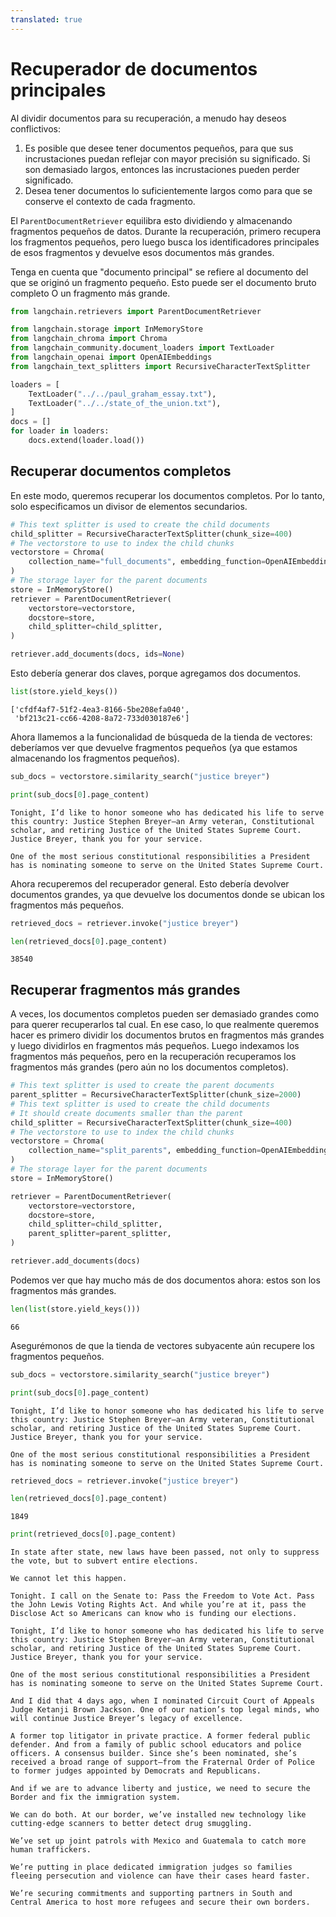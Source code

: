 ```yaml
---
translated: true
---
```


# Recuperador de documentos principales

Al dividir documentos para su recuperación, a menudo hay deseos conflictivos:

1. Es posible que desee tener documentos pequeños, para que sus incrustaciones puedan reflejar con mayor precisión su significado. Si son demasiado largos, entonces las incrustaciones pueden perder significado.
2. Desea tener documentos lo suficientemente largos como para que se conserve el contexto de cada fragmento.

El `ParentDocumentRetriever` equilibra esto dividiendo y almacenando fragmentos pequeños de datos. Durante la recuperación, primero recupera los fragmentos pequeños, pero luego busca los identificadores principales de esos fragmentos y devuelve esos documentos más grandes.

Tenga en cuenta que "documento principal" se refiere al documento del que se originó un fragmento pequeño. Esto puede ser el documento bruto completo O un fragmento más grande.

```python
from langchain.retrievers import ParentDocumentRetriever
```

```python
from langchain.storage import InMemoryStore
from langchain_chroma import Chroma
from langchain_community.document_loaders import TextLoader
from langchain_openai import OpenAIEmbeddings
from langchain_text_splitters import RecursiveCharacterTextSplitter
```

```python
loaders = [
    TextLoader("../../paul_graham_essay.txt"),
    TextLoader("../../state_of_the_union.txt"),
]
docs = []
for loader in loaders:
    docs.extend(loader.load())
```

## Recuperar documentos completos

En este modo, queremos recuperar los documentos completos. Por lo tanto, solo especificamos un divisor de elementos secundarios.

```python
# This text splitter is used to create the child documents
child_splitter = RecursiveCharacterTextSplitter(chunk_size=400)
# The vectorstore to use to index the child chunks
vectorstore = Chroma(
    collection_name="full_documents", embedding_function=OpenAIEmbeddings()
)
# The storage layer for the parent documents
store = InMemoryStore()
retriever = ParentDocumentRetriever(
    vectorstore=vectorstore,
    docstore=store,
    child_splitter=child_splitter,
)
```

```python
retriever.add_documents(docs, ids=None)
```

Esto debería generar dos claves, porque agregamos dos documentos.

```python
list(store.yield_keys())
```

```output
['cfdf4af7-51f2-4ea3-8166-5be208efa040',
 'bf213c21-cc66-4208-8a72-733d030187e6']
```

Ahora llamemos a la funcionalidad de búsqueda de la tienda de vectores: deberíamos ver que devuelve fragmentos pequeños (ya que estamos almacenando los fragmentos pequeños).

```python
sub_docs = vectorstore.similarity_search("justice breyer")
```

```python
print(sub_docs[0].page_content)
```

```output
Tonight, I’d like to honor someone who has dedicated his life to serve this country: Justice Stephen Breyer—an Army veteran, Constitutional scholar, and retiring Justice of the United States Supreme Court. Justice Breyer, thank you for your service.

One of the most serious constitutional responsibilities a President has is nominating someone to serve on the United States Supreme Court.
```

Ahora recuperemos del recuperador general. Esto debería devolver documentos grandes, ya que devuelve los documentos donde se ubican los fragmentos más pequeños.

```python
retrieved_docs = retriever.invoke("justice breyer")
```

```python
len(retrieved_docs[0].page_content)
```

```output
38540
```

## Recuperar fragmentos más grandes

A veces, los documentos completos pueden ser demasiado grandes como para querer recuperarlos tal cual. En ese caso, lo que realmente queremos hacer es primero dividir los documentos brutos en fragmentos más grandes y luego dividirlos en fragmentos más pequeños. Luego indexamos los fragmentos más pequeños, pero en la recuperación recuperamos los fragmentos más grandes (pero aún no los documentos completos).

```python
# This text splitter is used to create the parent documents
parent_splitter = RecursiveCharacterTextSplitter(chunk_size=2000)
# This text splitter is used to create the child documents
# It should create documents smaller than the parent
child_splitter = RecursiveCharacterTextSplitter(chunk_size=400)
# The vectorstore to use to index the child chunks
vectorstore = Chroma(
    collection_name="split_parents", embedding_function=OpenAIEmbeddings()
)
# The storage layer for the parent documents
store = InMemoryStore()
```

```python
retriever = ParentDocumentRetriever(
    vectorstore=vectorstore,
    docstore=store,
    child_splitter=child_splitter,
    parent_splitter=parent_splitter,
)
```

```python
retriever.add_documents(docs)
```

Podemos ver que hay mucho más de dos documentos ahora: estos son los fragmentos más grandes.

```python
len(list(store.yield_keys()))
```

```output
66
```

Asegurémonos de que la tienda de vectores subyacente aún recupere los fragmentos pequeños.

```python
sub_docs = vectorstore.similarity_search("justice breyer")
```

```python
print(sub_docs[0].page_content)
```

```output
Tonight, I’d like to honor someone who has dedicated his life to serve this country: Justice Stephen Breyer—an Army veteran, Constitutional scholar, and retiring Justice of the United States Supreme Court. Justice Breyer, thank you for your service.

One of the most serious constitutional responsibilities a President has is nominating someone to serve on the United States Supreme Court.
```

```python
retrieved_docs = retriever.invoke("justice breyer")
```

```python
len(retrieved_docs[0].page_content)
```

```output
1849
```

```python
print(retrieved_docs[0].page_content)
```

```output
In state after state, new laws have been passed, not only to suppress the vote, but to subvert entire elections.

We cannot let this happen.

Tonight. I call on the Senate to: Pass the Freedom to Vote Act. Pass the John Lewis Voting Rights Act. And while you’re at it, pass the Disclose Act so Americans can know who is funding our elections.

Tonight, I’d like to honor someone who has dedicated his life to serve this country: Justice Stephen Breyer—an Army veteran, Constitutional scholar, and retiring Justice of the United States Supreme Court. Justice Breyer, thank you for your service.

One of the most serious constitutional responsibilities a President has is nominating someone to serve on the United States Supreme Court.

And I did that 4 days ago, when I nominated Circuit Court of Appeals Judge Ketanji Brown Jackson. One of our nation’s top legal minds, who will continue Justice Breyer’s legacy of excellence.

A former top litigator in private practice. A former federal public defender. And from a family of public school educators and police officers. A consensus builder. Since she’s been nominated, she’s received a broad range of support—from the Fraternal Order of Police to former judges appointed by Democrats and Republicans.

And if we are to advance liberty and justice, we need to secure the Border and fix the immigration system.

We can do both. At our border, we’ve installed new technology like cutting-edge scanners to better detect drug smuggling.

We’ve set up joint patrols with Mexico and Guatemala to catch more human traffickers.

We’re putting in place dedicated immigration judges so families fleeing persecution and violence can have their cases heard faster.

We’re securing commitments and supporting partners in South and Central America to host more refugees and secure their own borders.
```
